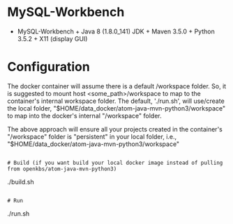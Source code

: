# MySQL-Workbench

* MySQL-Workbench + Java 8 (1.8.0_141) JDK + Maven 3.5.0 + Python 3.5.2 + X11 (display GUI)

# Configuration
The docker container will assume there is a default /workspace folder. So, it is suggested to mount host <some_path>/workspace to map to the container's internal workspace folder. The default, './run.sh', will use/create the local folder, "$HOME/data_docker/atom-java-mvn-python3/workspace" to map into the docker's internal "/workspace" folder.

The above approach will ensure all your projects created in the container's "/workspace" folder is "persistent" in your local folder, i.e., "$HOME/data_docker/atom-java-mvn-python3/workspace"
```

# Build (if you want build your local docker image instead of pulling from openkbs/atom-java-mvn-python3)
```
./build.sh
```

# Run
```
./run.sh
```
